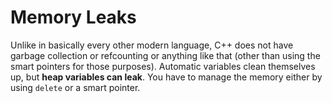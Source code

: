 # Memory Leaks

Unlike in basically every other modern language, C++ does not have garbage collection or refcounting or anything like that (other than using the smart pointers for those purposes).  Automatic variables clean themselves up, but __heap variables can leak__.  You have to manage the memory either by using `delete` or a smart pointer.
